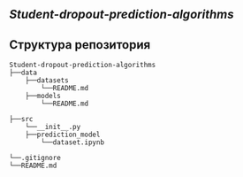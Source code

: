 ## *Student-dropout-prediction-algorithms*

<a name="project_structure"></a> 
## Структура репозитория
    Student-dropout-prediction-algorithms
    ├──data
        ├──datasets
            └──README.md
        ├──models
            └──README.md

    ├──src
        └──__init__.py
        ├──prediction_model
            └──dataset.ipynb

    └──.gitignore
    └──README.md